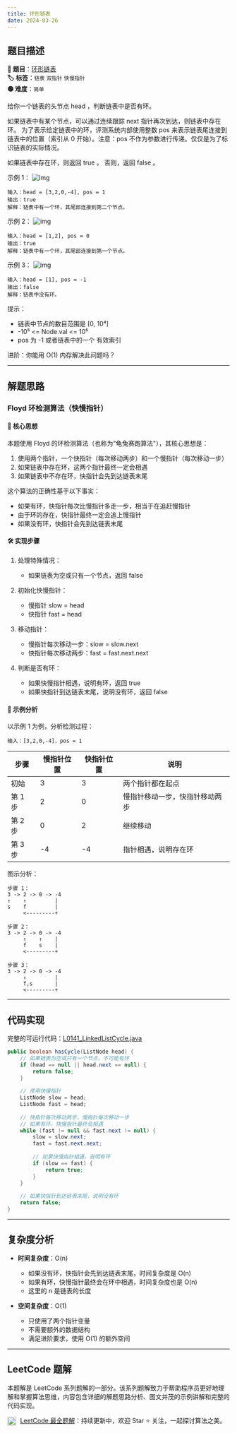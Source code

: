 ```yaml
---
title: 环形链表
date: 2024-03-26
---
```


## 题目描述

**🔗 题目**：[环形链表](https://leetcode.cn/problems/linked-list-cycle/)  
**🏷️ 标签**：`链表` `双指针` `快慢指针`  
**🟢 难度**：`简单`  

给你一个链表的头节点 head ，判断链表中是否有环。

如果链表中有某个节点，可以通过连续跟踪 next 指针再次到达，则链表中存在环。 为了表示给定链表中的环，评测系统内部使用整数 pos 来表示链表尾连接到链表中的位置（索引从 0 开始）。注意：pos 不作为参数进行传递。仅仅是为了标识链表的实际情况。

如果链表中存在环，则返回 true 。 否则，返回 false 。

示例 1：
![img](https://assets.leetcode-cn.com/aliyun-lc-upload/uploads/2018/12/07/circularlinkedlist.png)
```
输入：head = [3,2,0,-4], pos = 1
输出：true
解释：链表中有一个环，其尾部连接到第二个节点。
```

示例 2：
![img](https://assets.leetcode-cn.com/aliyun-lc-upload/uploads/2018/12/07/circularlinkedlist_test2.png)
```
输入：head = [1,2], pos = 0
输出：true
解释：链表中有一个环，其尾部连接到第一个节点。
```

示例 3：
![img](https://assets.leetcode-cn.com/aliyun-lc-upload/uploads/2018/12/07/circularlinkedlist_test3.png)
```
输入：head = [1], pos = -1
输出：false
解释：链表中没有环。
```

提示：
- 链表中节点的数目范围是 [0, 10⁴]
- -10⁵ <= Node.val <= 10⁵
- pos 为 -1 或者链表中的一个 有效索引

进阶：你能用 O(1) 内存解决此问题吗？

---

## 解题思路
### Floyd 环检测算法（快慢指针）

#### 📝 核心思想
本题使用 Floyd 的环检测算法（也称为"龟兔赛跑算法"），其核心思想是：
1. 使用两个指针，一个快指针（每次移动两步）和一个慢指针（每次移动一步）
2. 如果链表中存在环，这两个指针最终一定会相遇
3. 如果链表中不存在环，快指针会先到达链表末尾

这个算法的正确性基于以下事实：
- 如果有环，快指针每次比慢指针多走一步，相当于在追赶慢指针
- 由于环的存在，快指针最终一定会追上慢指针
- 如果没有环，快指针会先到达链表末尾

#### 🛠️ 实现步骤
1. 处理特殊情况：
   - 如果链表为空或只有一个节点，返回 false

2. 初始化快慢指针：
   - 慢指针 slow = head
   - 快指针 fast = head

3. 移动指针：
   - 慢指针每次移动一步：slow = slow.next
   - 快指针每次移动两步：fast = fast.next.next

4. 判断是否有环：
   - 如果快慢指针相遇，说明有环，返回 true
   - 如果快指针到达链表末尾，说明没有环，返回 false

#### 🧩 示例分析
以示例 1 为例，分析检测过程：
```
输入：[3,2,0,-4]，pos = 1
```

| 步骤 | 慢指针位置 | 快指针位置 | 说明 |
|-----|-----------|-----------|------|
| 初始 | 3 | 3 | 两个指针都在起点 |
| 第 1 步 | 2 | 0 | 慢指针移动一步，快指针移动两步 |
| 第 2 步 | 0 | 2 | 继续移动 |
| 第 3 步 | -4 | -4 | 指针相遇，说明存在环 |

图示分析：
```
步骤 1：
3 -> 2 -> 0 -> -4
↑    ↑         |
s    f         |
     <---------+

步骤 2：
3 -> 2 -> 0 -> -4
     ↑    ↑    |
     f    s    |
     <---------+

步骤 3：
3 -> 2 -> 0 -> -4
     ↑         |
     f,s       |
     <---------+
```

---

## 代码实现

完整的可运行代码：[L0141_LinkedListCycle.java](../src/main/java/L0141_LinkedListCycle.java)

```java
public boolean hasCycle(ListNode head) {
    // 如果链表为空或只有一个节点，不可能有环
    if (head == null || head.next == null) {
        return false;
    }
    
    // 使用快慢指针
    ListNode slow = head;
    ListNode fast = head;
    
    // 快指针每次移动两步，慢指针每次移动一步
    // 如果有环，快慢指针最终会相遇
    while (fast != null && fast.next != null) {
        slow = slow.next;
        fast = fast.next.next;
        
        // 如果快慢指针相遇，说明有环
        if (slow == fast) {
            return true;
        }
    }
    
    // 如果快指针到达链表末尾，说明没有环
    return false;
}
```

---

## 复杂度分析

- **时间复杂度**：O(n)
  - 如果没有环，快指针会先到达链表末尾，时间复杂度是 O(n)
  - 如果有环，快慢指针最终会在环中相遇，时间复杂度也是 O(n)
  - 这里的 n 是链表的长度

- **空间复杂度**：O(1)
  - 只使用了两个指针变量
  - 不需要额外的数据结构
  - 满足进阶要求，使用 O(1) 的额外空间

---

## LeetCode 题解

本题解是 LeetCode 系列题解的一部分。该系列题解致力于帮助程序员更好地理解和掌握算法思维，内容包含详细的解题思路分析、图文并茂的示例讲解和完整的代码实现。

<img src="https://github.githubassets.com/images/modules/logos_page/GitHub-Mark.png" alt="GitHub" width="20" style="vertical-align: middle; margin-right: 5px"> [LeetCode 最全题解](https://github.com/LjyYano/LeetCode)：持续更新中，欢迎 Star ⭐️ 关注，一起探讨算法之美。 